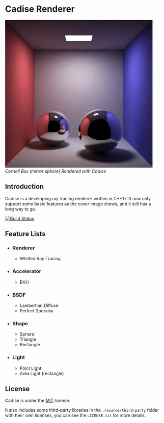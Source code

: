 # Cadise Renderer

<img src="./gallery/cornell-box/20190620.png"><br />
<i>Cornell Box (mirror sphere) Rendered with Cadise</i>

## Introduction
Cadise is a developing ray tracing renderer written in C++17. It now only support some basic features as the cover image shows, and it still has a long way to go.

[![Build Status](https://travis-ci.com/xh5a5n6k6/cadise.svg?branch=master)](https://travis-ci.com/xh5a5n6k6/cadise)

## Feature Lists
- ### Renderer
    - Whitted Ray Tracing
- ### Accelerator
    - BVH
- ### BSDF
    - Lambertian Diffuse
    - Perfect Specular
- ### Shape
    - Sphere
    - Triangle
    - Rectangle
- ### Light
    - Point Light
    - Area Light (rectangle)

## License
Cadise is under the <a href="https://opensource.org/licenses/MIT">MIT</a> license. 

It also includes some third-party libraries in the `./source/third-party` folder with their own licenses, you can see the `LICENSE.txt` for more details.